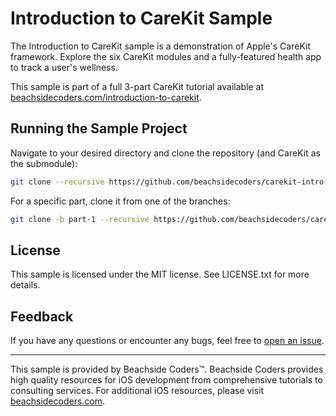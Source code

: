 # Introduction to CareKit Sample

The Introduction to CareKit sample is a demonstration of Apple's CareKit framework. Explore the six CareKit modules and a fully-featured health app to track a user's wellness.

This sample is part of a full 3-part CareKit tutorial available at [beachsidecoders.com/introduction-to-carekit](https://beachsidecoders.com/introduction-to-carekit/).

## Running the Sample Project

Navigate to your desired directory and clone the repository (and CareKit as the submodule):

```bash
git clone --recursive https://github.com/beachsidecoders/carekit-intro-sample.git
```

For a specific part, clone it from one of the branches:

```bash
git clone -b part-1 --recursive https://github.com/beachsidecoders/carekit-intro-sample.git
```

## License

This sample is licensed under the MIT license. See LICENSE.txt for more details.

## Feedback

If you have any questions or encounter any bugs, feel free to [open an issue](https://github.com/beachsidecoders/carekit-intro-sample/issues).

---

This sample is provided by Beachside Coders&#8482;. Beachside Coders provides high quality resources for iOS development from comprehensive tutorials to consulting services. For additional iOS resources, please visit [beachsidecoders.com](https://beachsidecoders.com).

